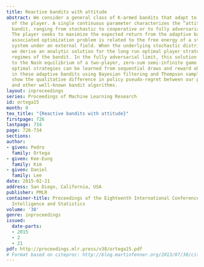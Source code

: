 ```yaml
---
title: Reactive bandits with attitude
abstract: We consider a general class of K-armed bandits that adapt to the actions
  of the player. A single continuous parameter characterizes the “attitude” of the
  bandit, ranging from stochastic to cooperative or to fully adversarial in nature.
  The player seeks to maximize the expected return from the adaptive bandit, and the
  associated optimization problem is related to the free energy of a statistical mechanical
  system under an external field. When the underlying stochastic distribution is Gaussian,
  we derive an analytic solution for the long run optimal player strategy for different
  regimes of the bandit. In the fully adversarial limit, this solution is equivalent
  to the Nash equilibrium of a two-player, zero-sum semi-infinite game. We show how
  optimal strategies can be learned from sequential draws and reward observations
  in these adaptive bandits using Bayesian filtering and Thompson sampling.  Results
  show the qualitative difference in policy pseudo-regret between our proposed strategy
  and other well-known bandit algorithms.
layout: inproceedings
series: Proceedings of Machine Learning Research
id: ortega15
month: 0
tex_title: "{Reactive bandits with attitude}"
firstpage: 726
lastpage: 734
page: 726-734
sections: 
author:
- given: Pedro
  family: Ortega
- given: Kee-Eung
  family: Kim
- given: Daniel
  family: Lee
date: 2015-02-21
address: San Diego, California, USA
publisher: PMLR
container-title: Proceedings of the Eighteenth International Conference on Artificial
  Intelligence and Statistics
volume: '38'
genre: inproceedings
issued:
  date-parts:
  - 2015
  - 2
  - 21
pdf: http://proceedings.mlr.press/v38/ortega15.pdf
# Format based on citeproc: http://blog.martinfenner.org/2013/07/30/citeproc-yaml-for-bibliographies/
---
```

